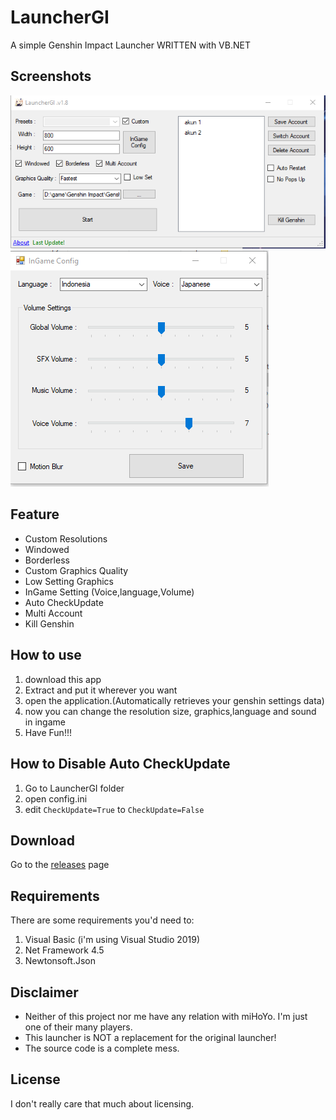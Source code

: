 # LauncherGI
A simple Genshin Impact Launcher WRITTEN with VB.NET

## Screenshots
![image](https://github.com/4kumano/LauncherGI/blob/main/image/Screenshot_554.png)
![image2](https://github.com/4kumano/LauncherGI/blob/main/image/Screenshot_521.png)

## Feature
- Custom Resolutions
- Windowed
- Borderless
- Custom Graphics Quality
- Low Setting Graphics 
- InGame Setting (Voice,language,Volume)
- Auto CheckUpdate
- Multi Account
- Kill Genshin

## How to use
1. download this app
2. Extract and put it wherever you want
3. open the application.(Automatically retrieves your genshin settings data)
4. now you can change the resolution size, graphics,language and sound in ingame
5. Have Fun!!!

## How to Disable Auto CheckUpdate 
1. Go to LauncherGI folder
2. open config.ini
3. edit `CheckUpdate=True` to `CheckUpdate=False`



## Download

Go to the [releases](https://github.com/4kumano/LauncherGI/releases) page

## Requirements

There are some requirements you'd need to:
1. Visual Basic (i'm using Visual Studio 2019)
2. Net Framework 4.5
3. Newtonsoft.Json

## Disclaimer

- Neither of this project nor me have any relation with miHoYo. I'm just one of their many players.
- This launcher is NOT a replacement for the original launcher!
- The source code is a complete mess.  
  
## License

I don't really care that much about licensing.
